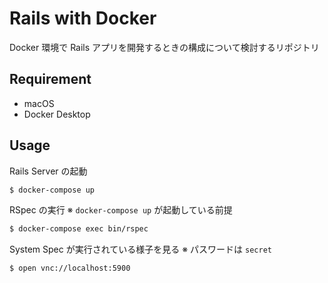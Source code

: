 # Rails with Docker

Docker 環境で Rails アプリを開発するときの構成について検討するリポジトリ

## Requirement

* macOS
* Docker Desktop

## Usage

Rails Server の起動

```bash
$ docker-compose up
```

RSpec の実行
※ `docker-compose up` が起動している前提

```bash
$ docker-compose exec bin/rspec
```

System Spec が実行されている様子を見る
※ パスワードは `secret`

```bash
$ open vnc://localhost:5900
```
